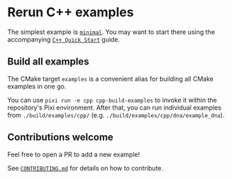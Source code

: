 # Rerun C++ examples
The simplest example is [`minimal`](minimal/main.cpp). You may want to start there
using the accompanying [`C++ Quick Start`](https://www.rerun.io/docs/getting-started/quick-start/cpp) guide.

## Build all examples
The CMake target `examples` is a convenient alias for building all CMake examples in one go.

You can use `pixi run -e cpp cpp-build-examples` to invoke it within the repository's Pixi environment.
After that, you can run individual examples from `./build/examples/cpp/` (e.g. `./build/examples/cpp/dna/example_dna`).

## Contributions welcome
Feel free to open a PR to add a new example!

See [`CONTRIBUTING.md`](../../CONTRIBUTING.md) for details on how to contribute.
